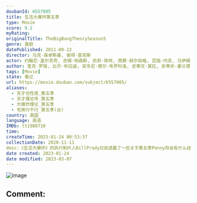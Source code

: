 ```yaml
---
doubanId: 6557005
title: 生活大爆炸第五季
type: Movie
score: 9.2
myRating: 
originalTitle: TheBigBangTheorySeason5
genre: 喜剧
datePublished: 2011-09-22
director: 马克·森卓斯基, 彼得·查克斯
actor: 约翰尼·盖尔克奇, 吉姆·帕森斯, 凯莉·库柯, 西蒙·赫尔伯格, 昆瑙·内亚, 马伊姆·拜力克, 阿尔蒂·曼, 梅丽莎·劳奇, 皮特·奥诺拉迪, 史蒂芬·霍金, 约翰·罗斯·鲍伊, 卡尔·, 贝基·奥唐诺休, 布莱恩·乔治, 凯文·苏斯曼, 杰登·桑德, 克莉塞尔·阿尔梅达, 斯塔西·达维斯, 考特妮·福特, 克里斯汀·芭伦斯基, 卡洛儿·安·苏西, 安德烈·胡勒斯, 劳里·梅特卡夫, 威尔·惠顿, 约书亚·马林纳, 凯西·山德尔, undefined, 维尔内·沃特森, 帕沙·, 罗伯特·克洛特沃西, 兰斯·巴伯, 凯蒂·勒克莱齐, 布拉克·贝里斯, 乔什·布雷纳
author: 查克·罗瑞, 比尔·布拉迪, 安东尼·德尔·布罗科洛, 史蒂文·莫拉, 史蒂夫·霍兰德, 玛丽亚·法拉利, 埃里克·卡普兰, 吉姆·雷诺兹, 塔拉·埃尔南德斯, 大卫·格奇
tags: [Movie]
state: 看过
url: https://movie.douban.com/subject/6557005/
aliases:
  - 天才也性感_第五季
  - 天才理论传_第五季
  - 大爆炸理论_第五季
  - 宅男行不行_第五季(台)
country: 美国
language: 英语
IMDb: tt1980710
time: 
createTime: 2023-01-24 00:53:37
collectionDate: 2020-11-11
desc:《生活大爆炸》的执行制片人BillPrady日前透露了一些关于第五季Penny将会有什么经历的细节。这部CBS热门情景喜剧的第五季将于金秋回归。上一季以Penny和Raj的酒后一夜情作为大结局，多...
date created: 2023-01-24
date modified: 2023-03-07
---
```


![image](p1169720986.jpg)

Comment:
---
